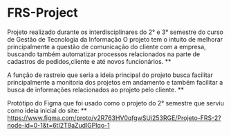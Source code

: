 # FRS-Project

Projeto realizado durante os interdisciplinares do 2° e 3° semestre do curso de Gestão de Tecnologia da Informação O projeto tem o intuito de melhorar principalmente a questão de comunicação do cliente com a empresa, buscando também automatizar processos relacionados na parte de cadastros de pedidos,cliente e até novos funcionários. \**

A função de rastreio que seria a ideia principal do projeto busca facilitar principalmente a monitoria dos projetos em andamento e também facilitar a busca de informações relacionados ao projeto pelo cliente. \**



Protótipo do Figma que foi usado como o projeto do 2° semestre que serviu como ideia inicial do site: \**
https://www.figma.com/proto/v2R763HV0qfgwSUi253RGE/Projeto-FRS-2?node-id=0-1&t=6tI2T9aZudlGPlqo-1
